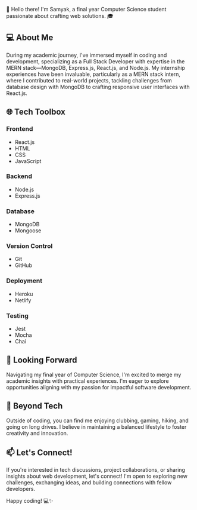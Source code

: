 👋 Hello there! I'm Samyak, a final year Computer Science student passionate about crafting web solutions. 🎓

## 💻 About Me
During my academic journey, I've immersed myself in coding and development, specializing as a Full Stack Developer with expertise in the MERN stack—MongoDB, Express.js, React.js, and Node.js. My internship experiences have been invaluable, particularly as a MERN stack intern, where I contributed to real-world projects, tackling challenges from database design with MongoDB to crafting responsive user interfaces with React.js.

## 🌐 Tech Toolbox
### Frontend
- React.js
- HTML
- CSS
- JavaScript

### Backend
- Node.js
- Express.js

### Database
- MongoDB
- Mongoose

### Version Control
- Git
- GitHub

### Deployment
- Heroku
- Netlify

### Testing
- Jest
- Mocha
- Chai

## 🌱 Looking Forward
Navigating my final year of Computer Science, I'm excited to merge my academic insights with practical experiences. I'm eager to explore opportunities aligning with my passion for impactful software development.

## 🔧 Beyond Tech
Outside of coding, you can find me enjoying clubbing, gaming, hiking, and going on long drives. I believe in maintaining a balanced lifestyle to foster creativity and innovation.

## 📫 Let's Connect!
If you're interested in tech discussions, project collaborations, or sharing insights about web development, let's connect! I'm open to exploring new challenges, exchanging ideas, and building connections with fellow developers.

Happy coding! 💻✨
